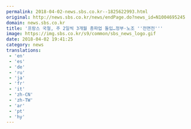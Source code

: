 ```yaml
---
permalink: 2018-04-02-news.sbs.co.kr--1825622993.html
original: http://news.sbs.co.kr/news/endPage.do?news_id=N1004695245
domain: news.sbs.co.kr
title: '프랑스 국철, 주 2일씩 3개월 총파업 돌입…정부·노조 ''전면전'''
image: https://img.sbs.co.kr/s9/common/sbs_news_logo.gif
date: 2018-04-02 19:41:25
category: news
translations: 
 - 'en'
 - 'es'
 - 'de'
 - 'ru'
 - 'ja'
 - 'fr'
 - 'it'
 - 'zh-CN'
 - 'zh-TW'
 - 'ar'
 - 'pt'
 - 'hy'
---
```


